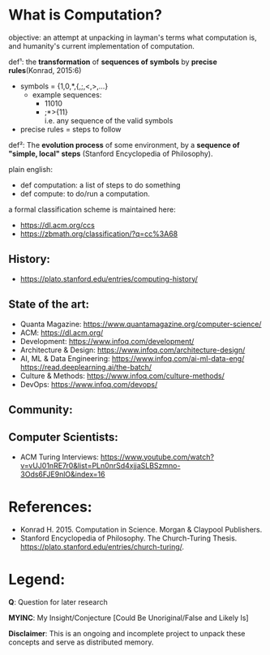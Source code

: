 # What is Computation?

objective: an attempt at unpacking in layman's terms what computation is, and humanity's current implementation of computation.

def¹: the **transformation** of **sequences of symbols** by **precise rules**(Konrad, 2015:6)

* symbols = {1,0,\*,{,;,<,>,...}
  * example sequences:
    * 11010
    * ;\*>{11}  
      i.e. any sequence of the valid symbols
* precise rules = steps to follow


def²: The **evolution process** of some environment, by a **sequence of "simple, local" steps** (Stanford Encyclopedia of Philosophy).

plain english:
* def computation: a list of steps to do something
* def compute: to do/run a computation.

a formal classification scheme is maintained here: 
* https://dl.acm.org/ccs
* https://zbmath.org/classification/?q=cc%3A68

    
## History:
* https://plato.stanford.edu/entries/computing-history/

## State of the art:
* Quanta Magazine: https://www.quantamagazine.org/computer-science/
* ACM: https://dl.acm.org/
* Development: https://www.infoq.com/development/
* Architecture & Design: https://www.infoq.com/architecture-design/
* AI, ML & Data Engineering: 
    https://www.infoq.com/ai-ml-data-eng/
    https://read.deeplearning.ai/the-batch/
* Culture & Methods: 
    https://www.infoq.com/culture-methods/
* DevOps: https://www.infoq.com/devops/

## Community:

## Computer Scientists:
* ACM Turing Interviews: https://www.youtube.com/watch?v=vUJ01nRE7r0&list=PLn0nrSd4xjjaSLBSzmno-3Ods6FJE9nlO&index=16

# References:
* Konrad H. 2015. Computation in Science. Morgan & Claypool Publishers.
* Stanford Encyclopedia of Philosophy. The Church-Turing Thesis. https://plato.stanford.edu/entries/church-turing/.

# Legend:
**Q**: Question for later research

**MYINC**: My Insight/Conjecture [Could Be Unoriginal/False and Likely Is]


**Disclaimer**: This is an ongoing and incomplete project to unpack these concepts and serve as distributed memory.